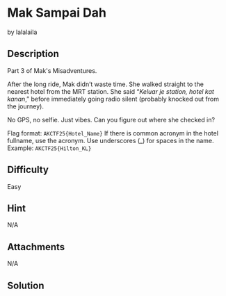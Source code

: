 # Mak Sampai Dah
by lalalaila

## Description
Part 3 of Mak's Misadventures.

After the long ride, Mak didn’t waste time. She walked straight to the nearest hotel from the MRT station. She said “_Keluar je station, hotel kat kanan_,” before immediately going radio silent (probably knocked out from the journey).

No GPS, no selfie. Just vibes. Can you figure out where she checked in?

Flag format: `AKCTF25{Hotel_Name}`
If there is common acronym in the hotel fullname, use the acronym.
Use underscores (_) for spaces in the name.
Example: `AKCTF25{Hilton_KL}`

## Difficulty
Easy

## Hint
N/A

## Attachments
N/A

## Solution